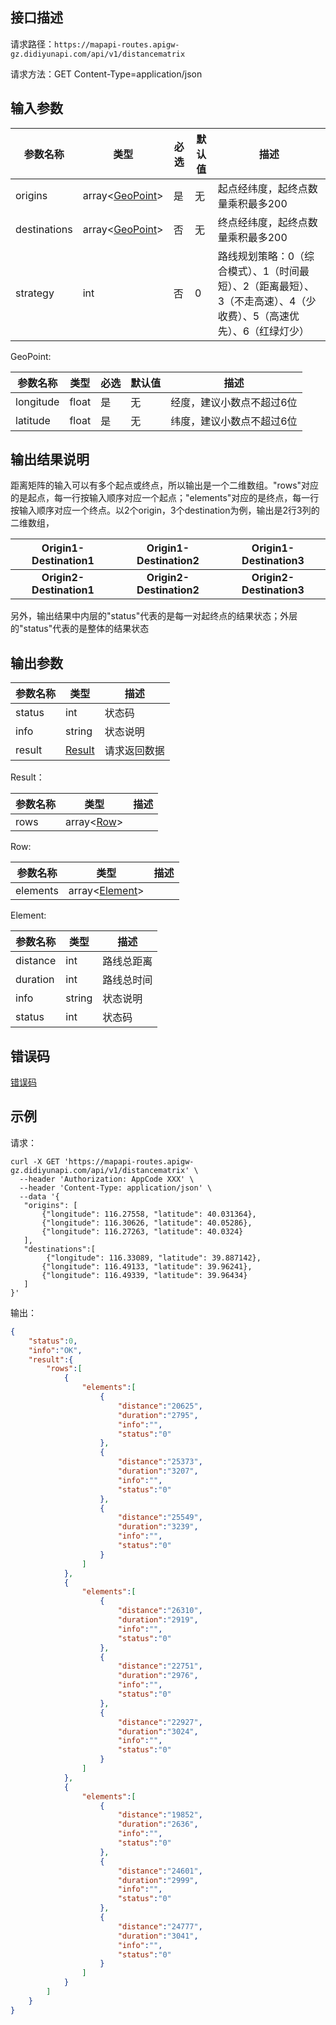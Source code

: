 ## 接口描述
请求路径：`https://mapapi-routes.apigw-gz.didiyunapi.com/api/v1/distancematrix`

请求方法：GET Content-Type=application/json
## 输入参数
|参数名称 | 类型 | 必选 | 默认值 | 描述|
|--------|-----|-----|-----|-----|
|origins      | array<[GeoPoint](#GeoPoint)> | 是 | 无 | 起点经纬度，起终点数量乘积最多200 |
|destinations | array<[GeoPoint](#GeoPoint)> | 否 | 无 | 终点经纬度，起终点数量乘积最多200 |
|strategy     | int                          | 否 | 0  | 路线规划策略：0（综合模式）、1（时间最短）、2（距离最短）、3（不走高速）、4（少收费）、5（高速优先）、6（红绿灯少） |


<span id="GeoPoint"></span>
GeoPoint:

|参数名称  | 类型 | 必选| 默认值 |  描述 |
|--------|-----|-----|-----|-----|
|longitude  | float  |是 | 无 |经度，建议小数点不超过6位 |
|latitude   | float  |是 | 无 |纬度，建议小数点不超过6位 |

## 输出结果说明

​    距离矩阵的输入可以有多个起点或终点，所以输出是一个二维数组。"rows"对应的是起点，每一行按输入顺序对应一个起点；"elements"对应的是终点，每一行按输入顺序对应一个终点。以2个origin，3个destination为例，输出是2行3列的二维数组，

| Origin1-Destination1     | Origin1-Destination2     | Origin1-Destination3     |
| ------------------------ | ------------------------ | ------------------------ |
| <center>**Origin2-Destination1**</center> | <center>**Origin2-Destination2**</center> | <center>**Origin2-Destination3**</center> |

​    另外，输出结果中内层的"status"代表的是每一对起终点的结果状态；外层的"status"代表的是整体的结果状态

## 输出参数

|参数名称  | 类型 | 描述|
|--------|-----|-----|
|status | int  |状态码 |
|info|string|状态说明	|
|result | [Result](#Result)|请求返回数据 |

<span id="Result"></span>
Result：

|参数名称  | 类型 | 描述 |
|--------|-----|-----|
|rows | array<[Row](#Row)> |  |

<span id="Row"></span>
Row:

|参数名称  | 类型 | 描述 |
|--------|-----|-----|
|elements   | array<[Element](#Element)> |     |

<span id="Element"></span>
Element:

|参数名称  | 类型 | 描述 |
|--------|-----|-----|
|distance   | int | 路线总距离 |
|duration | int | 路线总时间 |
|info | string | 状态说明 |
|status | int | 状态码 |

## 错误码
[错误码](/static/apimarket-docs/services/地图/错误码.md#errorCode)

## 示例

请求：
``` shell
curl -X GET 'https://mapapi-routes.apigw-gz.didiyunapi.com/api/v1/distancematrix' \
  --header 'Authorization: AppCode XXX' \
  --header 'Content-Type: application/json' \
  --data '{
   "origins": [
       {"longitude": 116.27558, "latitude": 40.031364},
       {"longitude": 116.30626, "latitude": 40.05286},
       {"longitude": 116.27263, "latitude": 40.0324}
   ],
   "destinations":[
        {"longitude": 116.33089, "latitude": 39.887142},
       {"longitude": 116.49133, "latitude": 39.96241},
       {"longitude": 116.49339, "latitude": 39.96434}
   ]
}'
```
输出：
``` json
{
    "status":0,
    "info":"OK",
    "result":{
        "rows":[
            {
                "elements":[
                    {
                        "distance":"20625",
                        "duration":"2795",
                        "info":"",
                        "status":"0"
                    },
                    {
                        "distance":"25373",
                        "duration":"3207",
                        "info":"",
                        "status":"0"
                    },
                    {
                        "distance":"25549",
                        "duration":"3239",
                        "info":"",
                        "status":"0"
                    }
                ]
            },
            {
                "elements":[
                    {
                        "distance":"26310",
                        "duration":"2919",
                        "info":"",
                        "status":"0"
                    },
                    {
                        "distance":"22751",
                        "duration":"2976",
                        "info":"",
                        "status":"0"
                    },
                    {
                        "distance":"22927",
                        "duration":"3024",
                        "info":"",
                        "status":"0"
                    }
                ]
            },
            {
                "elements":[
                    {
                        "distance":"19852",
                        "duration":"2636",
                        "info":"",
                        "status":"0"
                    },
                    {
                        "distance":"24601",
                        "duration":"2999",
                        "info":"",
                        "status":"0"
                    },
                    {
                        "distance":"24777",
                        "duration":"3041",
                        "info":"",
                        "status":"0"
                    }
                ]
            }
        ]
    }
}
```
